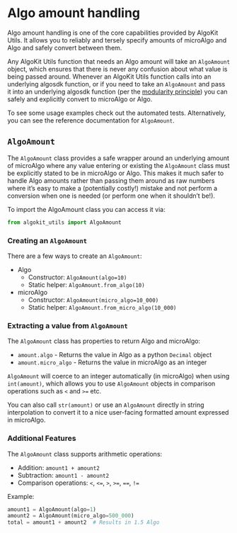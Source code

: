 # Algo amount handling

Algo amount handling is one of the core capabilities provided by AlgoKit Utils. It allows you to reliably and tersely specify amounts of microAlgo and Algo and safely convert between them.

Any AlgoKit Utils function that needs an Algo amount will take an `AlgoAmount` object, which ensures that there is never any confusion about what value is being passed around. Whenever an AlgoKit Utils function calls into an underlying algosdk function, or if you need to take an `AlgoAmount` and pass it into an underlying algosdk function (per the [modularity principle](../index.md#core-principles)) you can safely and explicitly convert to microAlgo or Algo.

To see some usage examples check out the automated tests. Alternatively, you can see the reference documentation for `AlgoAmount`.

## `AlgoAmount`

The `AlgoAmount` class provides a safe wrapper around an underlying amount of microAlgo where any value entering or existing the `AlgoAmount` class must be explicitly stated to be in microAlgo or Algo. This makes it much safer to handle Algo amounts rather than passing them around as raw numbers where it’s easy to make a (potentially costly!) mistake and not perform a conversion when one is needed (or perform one when it shouldn’t be!).

To import the AlgoAmount class you can access it via:

```python
from algokit_utils import AlgoAmount
```

### Creating an `AlgoAmount`

There are a few ways to create an `AlgoAmount`:

- Algo
  - Constructor: `AlgoAmount(algo=10)`
  - Static helper: `AlgoAmount.from_algo(10)`
- microAlgo
  - Constructor: `AlgoAmount(micro_algo=10_000)`
  - Static helper: `AlgoAmount.from_micro_algo(10_000)`

### Extracting a value from `AlgoAmount`

The `AlgoAmount` class has properties to return Algo and microAlgo:

- `amount.algo` - Returns the value in Algo as a python `Decimal` object
- `amount.micro_algo` - Returns the value in microAlgo as an integer

`AlgoAmount` will coerce to an integer automatically (in microAlgo) when using `int(amount)`, which allows you to use `AlgoAmount` objects in comparison operations such as `<` and `>=` etc.

You can also call `str(amount)` or use an `AlgoAmount` directly in string interpolation to convert it to a nice user-facing formatted amount expressed in microAlgo.

### Additional Features

The `AlgoAmount` class supports arithmetic operations:

- Addition: `amount1 + amount2`
- Subtraction: `amount1 - amount2`
- Comparison operations: `<`, `<=`, `>`, `>=`, `==`, `!=`

Example:

```python
amount1 = AlgoAmount(algo=1)
amount2 = AlgoAmount(micro_algo=500_000)
total = amount1 + amount2  # Results in 1.5 Algo
```
